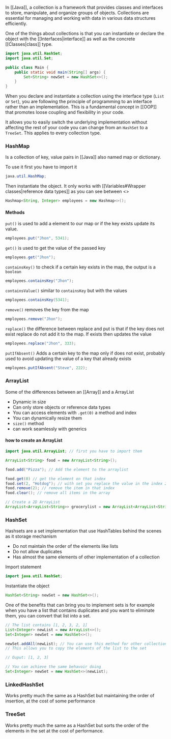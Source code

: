   
In [[Java]], a collection is a framework that provides classes and interfaces to store, manipulate, and organize groups of objects. Collections are essential for managing and working with data in various data structures efficiently.

One of the things about collections is that you can instantiate or declare the object with the [[Interfaces|interface]] as well as the concrete [[Classes|class]] type.

```java
import java.util.HashSet;
import java.util.Set;

public class Main {
	public static void main(String[] args) {
		Set<String> newSet = new HashSet<>();
	}
}
```

When you declare and instantiate a collection using the interface type (`List` or `Set`), you are following the principle of programming to an interface rather than an implementation. This is a fundamental concept in [[OOP]] that promotes loose coupling and flexibility in your code.

It allows you to easily switch the underlying implementation without affecting the rest of your code you can change from an `HashSet` to a `TreeSet`. This applies to every collection type.

### HashMap

Is a collection of key, value pairs in [[Java]] also named map or dictionary.

To use it first you have to import it
```java
java.util.HashMap;
```

Then instantiate the object.
It only works with [[Variables#Wrapper classes|reference data types]] as you can see between <>
```java
Hashmap<String, Integer> employees = new Hashmap<>();
```

#### Methods

``put()`` is used to add a element to our map or if the key exists update its value.
```java
employees.put("Jhon", 5341);
```

``get()`` is used to get the value of the passed key
```java
employees.get("Jhon");
```

``containsKey()`` to check if a certain key exists in the map, the output is a ``boolean``
```java
employees.containsKey("Jhon");
```

``containsValue()`` similar to ``containsKey`` but with the values
```java
employees.containsKey(5341);
```

``remove()`` removes the key from the map
```java
employees.remove("Jhon");
```

``replace()`` the difference between replace and put is that if the key does not exist replace do not add it to the map. If exists then updates the value
```java
employees.replace("Jhon", 333);
```

``putIfAbsent()`` Adds a certain key to the map only if does not exist, probably used to avoid updating the value of a key that already exists
```java
employees.putIfAbsent("Steve", 222);
```



### ArrayList

Some of the differences between an [[Array]] and a ArrayList
- Dynamic in size
- Can only store objects or reference data types
- You can access elements with ``.get(0)`` a method and index
- You can dynamically resize them
- ``size()`` method
- can work seamlessly with generics

#### how to create an ArrayList

```java
import java.util.ArrayList; // first you have to import them

ArrayList<String> food = new ArrayList<String>();

food.add("Pizza"); // Add the element to the arraylist

food.get(0) // get the element on that index
food.set(2, "Hotdog"); // with set you replace the value in the index 2 with the new one
food.remove(2); // remove the item in that index
food.clear(); // remove all items in the array

// Create a 2D ArrayList
ArrayList<ArrayList<String>> grocerylist = new ArrayList<ArrayList<String>>();
```


### HashSet

Hashsets are a set implementation that use HashTables behind the scenes as it storage mechanism 

- Do not maintain the order of the elements like lists
- Do not allow duplicates
- Has almost the same elements of other implementation of a collection

Import statement
```java
import java.util.HashSet;
```

Instantiate the object
```java
HashSet<String> newSet = new HashSet<>();
```

One of the benefits that can bring you to implement sets is for example when you have a list that contains duplicates and you want to eliminate them, you can convert that list into a set.

```java
// The list contains [1, 2, 3, 2, 1]
List<Integer> newList = new ArrayList<>();
Set<Integer> newSet = new HashSet<>();

newSet.addAll(newList); // You can use this method for other collections aswell
// This allows you to copy the elements of the list to the set

// Ouput: [1, 2, 3]

// You can achieve the same behavoir doing
Set<Integer> newSet = new HashSet<>(newList);
```

### LinkedHashSet

Works pretty much the same as a HashSet but maintaining the order of insertion, at the cost of some performance
### TreeSet

Works pretty much the same as a HashSet but sorts the order of the elements in the set at the cost of performance.

